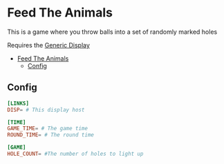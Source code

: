 # Feed The Animals

This is a game where you throw balls into a set of randomly marked holes

Requires the [Generic Display](Displays/Generic)

- [Feed The Animals](#feed-the-animals)
  - [Config](#config)

## Config

```conf
[LINKS]
DISP= # This display host

[TIME]
GAME_TIME= # The game time
ROUND_TIME= # The round time

[GAME]
HOLE_COUNT= #The number of holes to light up
```
